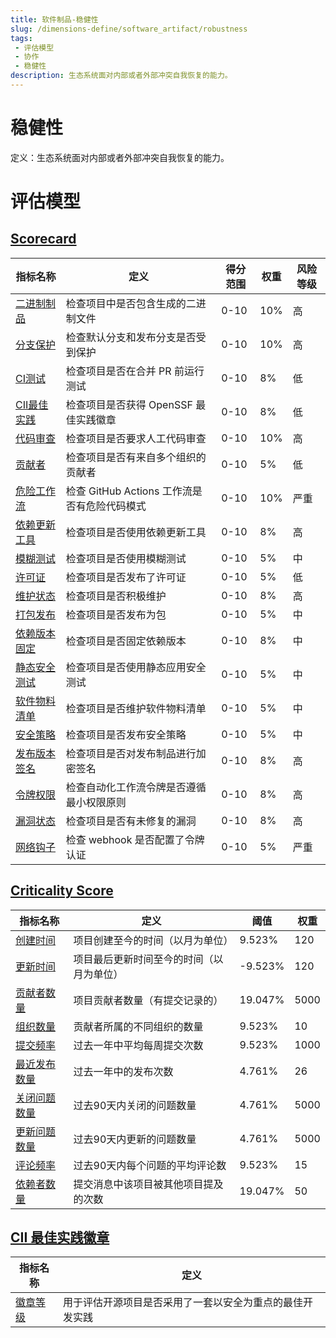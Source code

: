 ```yaml
---
title: 软件制品-稳健性
slug: /dimensions-define/software_artifact/robustness
tags:
 - 评估模型
 - 协作
 - 稳健性
description: 生态系统面对内部或者外部冲突自我恢复的能力。
---
```


# 稳健性

定义：生态系统面对内部或者外部冲突自我恢复的能力。

# 评估模型

## [Scorecard](./scorecard.md)

| 指标名称 | 定义  | 得分范围 |  权重 | 风险等级 |
|---------|------|----------|----------|------|
| [二进制制品](./scorecard.md#二进制制品)| 检查项目中是否包含生成的二进制文件 | 0-10 | 10% | 高 |
| [分支保护](./scorecard.md#分支保护)| 检查默认分支和发布分支是否受到保护 | 0-10 | 10% | 高 |
| [CI测试](./scorecard.md#CI测试)| 检查项目是否在合并 PR 前运行测试 | 0-10 | 8% | 低 |
| [CII最佳实践](./scorecard.md#CII最佳实践)| 检查项目是否获得 OpenSSF 最佳实践徽章 | 0-10 | 8% | 低 |
| [代码审查](./scorecard.md#代码审查)| 检查项目是否要求人工代码审查 | 0-10 | 10% | 高 |
| [贡献者](./scorecard.md#贡献者)| 检查项目是否有来自多个组织的贡献者 | 0-10 | 5% | 低 |
| [危险工作流](./scorecard.md#危险工作流)| 检查 GitHub Actions 工作流是否有危险代码模式 | 0-10 | 10% | 严重 |
| [依赖更新工具](./scorecard.md#依赖更新工具)| 检查项目是否使用依赖更新工具 | 0-10 | 8% | 高 |
| [模糊测试](./scorecard.md#模糊测试)| 检查项目是否使用模糊测试 | 0-10 | 5% | 中 |
| [许可证](./scorecard.md#许可证)| 检查项目是否发布了许可证 | 0-10 | 5% | 低 |
| [维护状态](./scorecard.md#维护状态)| 检查项目是否积极维护 | 0-10 | 8% | 高 |
| [打包发布](./scorecard.md#打包发布)| 检查项目是否发布为包 | 0-10 | 5% | 中 |
| [依赖版本固定](./scorecard.md#依赖版本固定)| 检查项目是否固定依赖版本 | 0-10 | 8% | 中 |
| [静态安全测试](./scorecard.md#静态安全测试)| 检查项目是否使用静态应用安全测试 | 0-10 | 5% | 中 |
| [软件物料清单](./scorecard.md#软件物料清单)| 检查项目是否维护软件物料清单 | 0-10 | 5% | 中 |
| [安全策略](./scorecard.md#安全策略)| 检查项目是否发布安全策略 | 0-10 | 5% | 中 |
| [发布版本签名](./scorecard.md#发布版本签名)| 检查项目是否对发布制品进行加密签名 | 0-10 | 8% | 高 |
| [令牌权限](./scorecard.md#令牌权限)| 检查自动化工作流令牌是否遵循最小权限原则 | 0-10 | 8% | 高 |
| [漏洞状态](./scorecard.md#漏洞状态)| 检查项目是否有未修复的漏洞 | 0-10 | 8% | 高 |
| [网络钩子](./scorecard.md#网络钩子)| 检查 webhook 是否配置了令牌认证 | 0-10 | 5% | 严重 |


## [Criticality Score](./criticality_score.md)

| 指标名称 | 定义  | 阈值 |  权重 |
|---|---|---|---|
| [创建时间](./criticality_score.md#创建时间) | 项目创建至今的时间（以月为单位） | 9.523% | 120 |
| [更新时间](./criticality_score.md#更新时间)  | 项目最后更新时间至今的时间（以月为单位） | -9.523% | 120 |
| [贡献者数量](./criticality_score.md#贡献者数量) | 项目贡献者数量（有提交记录的） | 19.047% | 5000 |
| [组织数量](./criticality_score.md#组织数量) | 贡献者所属的不同组织的数量 | 9.523% | 10 |
| [提交频率](./criticality_score.md#提交频率) | 过去一年中平均每周提交次数 | 9.523% | 1000 |
| [最近发布数量](./criticality_score.md#最近发布数量) | 过去一年中的发布次数 | 4.761% | 26 |
| [关闭问题数量](./criticality_score.md#关闭问题数量) | 过去90天内关闭的问题数量 | 4.761% | 5000 |
| [更新问题数量](./criticality_score.md#更新问题数量) | 过去90天内更新的问题数量 | 4.761% | 5000 |
| [评论频率](./criticality_score.md#评论频率) | 过去90天内每个问题的平均评论数 | 9.523% | 15 |
| [依赖者数量](./criticality_score.md#依赖者数量) | 提交消息中该项目被其他项目提及的次数 | 19.047% | 50 |

## [CII 最佳实践徽章](./cii_best_badge.md)

| 指标名称 | 定义  |
|---|---|
| [徽章等级](./cii_best_badge.md) | 用于评估开源项目是否采用了一套以安全为重点的最佳开发实践 |

